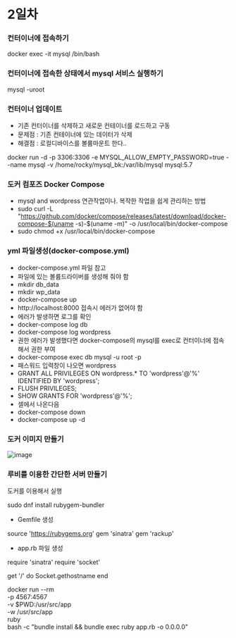 # 2일차
### 컨터이너에 접속하기
docker exec -it mysql /bin/bash
### 컨터이너에 접속한 상태에서 mysql 서비스 실행하기
mysql -uroot

### 컨터이너 업데이트
 - 기존 컨터이너를 삭제하고 새로운 컨테이너를 로드하고 구동
- 문제점 : 기존 컨테이너에 있는 데이터가 삭제
- 해결점 : 로컬디바이스를 볼륨마운트 한다.. 

docker run -d -p 3306:3306 -e MYSQL_ALLOW_EMPTY_PASSWORD=true --name mysql -v /home/rocky/mysql_bk:/var/lib/mysql mysql:5.7

### 도커 컴포즈  Docker Compose
- mysql and wordpress 연관작업이나. 복작한 작업을 쉽게 관리하는 방법
- sudo curl -L "https://github.com/docker/compose/releases/latest/download/docker-compose-$(uname -s)-$(uname -m)" -o /usr/local/bin/docker-compose
- sudo chmod +x  /usr/local/bin/docker-compose

### yml 파일생성(docker-compose.yml)
- docker-compose.yml 파일 참고
- 파일에 있는 볼륨드라이버를 생성해 줘야 함
- mkdir db_data
- mkdir wp_data
- docker-compose up
- http://localhost:8000  접속시 에러가 없어야 함
- 에러가 발생하면 로그를 확인
- docker-compose log db
- docker-compose log wordpress
- 권한 에러가 발생했다면 docker-compose의 mysql를 exec로 컨터이너에 접속해서 권한 부여
- docker-compose exec db mysql -u root -p
- 패스워드 입력창이 나오면 wordpress
- GRANT ALL PRIVILEGES ON wordpress.* TO 'wordpress'@'%' IDENTIFIED BY 'wordpress';
- FLUSH PRIVILEGES;
- SHOW GRANTS FOR 'wordpress'@'%';
- 셀에서 나온다음
- docker-compose down
- docker-compose up -d

### 도커 이미지 만들기
![image](https://github.com/pia222kr20240629/docker/assets/174164680/459dbae5-b170-4c30-b78a-4c772424731a)



### 루비를 이용한 간단한 서버 만들기
도커를 이용해서 실행

sudo dnf install rubygem-bundler

- Gemfile 생성

source 'https://rubygems.org'
gem 'sinatra'
gem 'rackup'

- app.rb 파일 생성

require 'sinatra'
require 'socket'

get '/' do
  Socket.gethostname
end

docker run --rm \
-p 4567:4567 \
-v $PWD:/usr/src/app \
-w /usr/src/app \
ruby \
bash -c "bundle install && bundle exec ruby app.rb -o 0.0.0.0"



